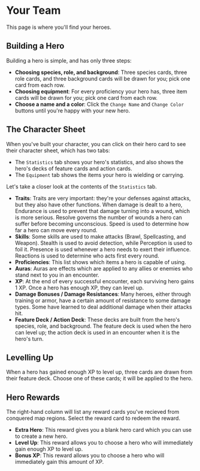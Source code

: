 # Your Team

This page is where you'll find your heroes.

## Building a Hero

Building a hero is simple, and has only three steps:

* **Choosing species, role, and background**: Three species cards, three role cards, and three background cards will be drawn for you; pick one card from each row.
* **Choosing equipment**: For every proficiency your hero has, three item cards will be drawn for you; pick one card from each row.
* **Choose a name and a color**: Click the `Change Name` and `Change Color` buttons until you're happy with your new hero.

## The Character Sheet

When you've built your character, you can click on their hero card to see their character sheet, which has two tabs:

* The `Statistics` tab shows your hero's statistics, and also shows the hero's decks of feature cards and action cards.
* The `Equipment` tab shows the items your hero is wielding or carrying.

Let's take a closer look at the contents of the `Statistics` tab.

* **Traits**: Traits are very important: they're your defenses against attacks, but they also have other functions. When damage is dealt to a hero, Endurance is used to prevent that damage turning into a wound, which is more serious. Resolve governs the number of wounds a hero can suffer before becoming unconscious. Speed is used to determine how far a hero can move every round.
* **Skills**: Some skills are used to make attacks (Brawl, Spellcasting, and Weapon). Stealth is used to avoid detection, while Perception is used to foil it. Presence is used whenever a hero needs to exert their influence. Reactions is used to determine who acts first every round.
* **Proficiencies**: This list shows which items a hero is capable of using.
* **Auras**: Auras are effects which are applied to any allies or enemies who stand next to you in an encounter.
* **XP**: At the end of every successful encounter, each surviving hero gains 1 XP. Once a hero has enough XP, they can level up.
* **Damage Bonuses / Damage Resistances**: Many heroes, either through training or armor, have a certain amount of resistance to some damage types. Some have learned to deal additional damage when their attacks hit.
* **Feature Deck / Action Deck**: These decks are built from the hero's species, role, and background. The feature deck is used when the hero can level up; the action deck is used in an encounter when it is the hero's turn.

## Levelling Up

When a hero has gained enough XP to level up, three cards are drawn from their feature deck. Choose one of these cards; it will be applied to the hero.

## Hero Rewards

The right-hand column will list any reward cards you've recieved from conquered map regions. Select the reward card to redeem the reward.

* **Extra Hero**: This reward gives you a blank hero card which you can use to create a new hero.
* **Level Up**: This reward allows you to choose a hero who will immediately gain enough XP to level up.
* **Bonus XP**: This reward allows you to choose a hero who will immediately gain this amount of XP.
